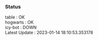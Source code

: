 ### Status


table : OK  
hogwarts : OK  
icy-bot : DOWN  
Latest Update : 2023-01-14 18:10:53.353178
